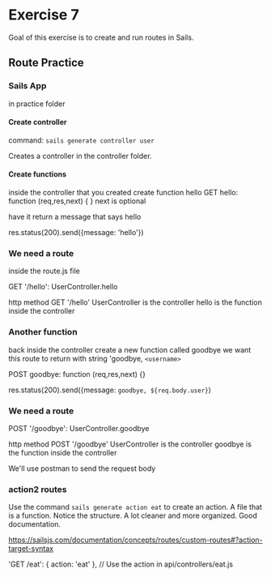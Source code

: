 # Exercise 7
Goal of this exercise is to create and run routes in Sails. 

## Route Practice

### Sails App
in practice folder

#### Create controller
command: `sails generate controller user`

Creates a controller in the controller folder.

#### Create functions
inside the controller that you created
create function hello
GET
hello: function (req,res,next) { }
next is optional

have it return a message that says hello

res.status(200).send({message: 'hello'})

### We need a route
inside the route.js file

GET '/hello': UserController.hello

http method GET
'/hello'
UserController is the controller
hello is the function inside the controller


### Another function
back inside the controller
create a new function called goodbye
we want this route to return with string 'goodbye, `<username>`

POST
goodbye: function (req,res,next) {}

res.status(200).send({message: `goodbye, ${req.body.user}`)

### We need a route

POST '/goodbye': UserController.goodbye

http method POST
'/goodbye'
UserController is the controller
goodbye is the function inside the controller

We'll use postman to send the request body


### action2 routes
Use the command `sails generate action eat` to create an action. A file that is a function.
Notice the structure. A lot cleaner and more organized. Good documentation. 


https://sailsjs.com/documentation/concepts/routes/custom-routes#?action-target-syntax

'GET /eat': { action: 'eat' },   // Use the action in api/controllers/eat.js






